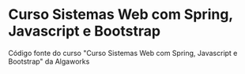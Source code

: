 # Curso Sistemas Web com Spring, Javascript e Bootstrap

 
Código fonte do curso "Curso Sistemas Web com Spring, Javascript e Bootstrap" da Algaworks


